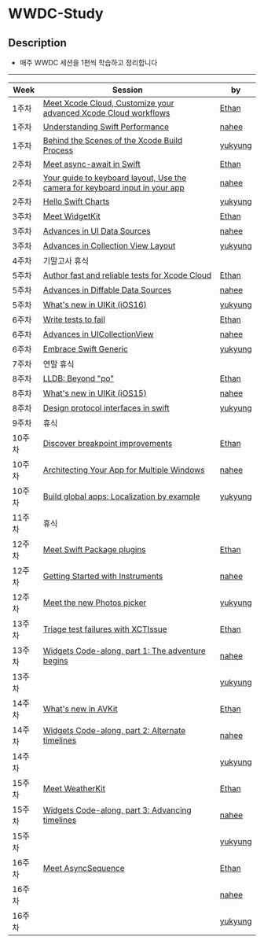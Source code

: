 # WWDC-Study

## Description
* 매주 WWDC 세션을 1편씩 학습하고 정리합니다

-------

| Week | Session | by |
|----------|----------------|--------|
|1주차|[Meet Xcode Cloud, Customize your advanced Xcode Cloud workflows](https://github.com/A-Piece-Of-WWDC/WWDC-Study/blob/main/1%EC%A3%BC%EC%B0%A8/Xcode%20Cloud.md)|[Ethan](https://github.com/Daltonicc)|
|1주차|[Understanding Swift Performance](https://github.com/A-Piece-Of-WWDC/WWDC-Study/blob/main/1%EC%A3%BC%EC%B0%A8/Understanding%20Swift%20Performance/Understanding%20Swift%20Performance.md)|[nahee](https://github.com/k-nh)|
|1주차|[Behind the Scenes of the Xcode Build Process](https://github.com/A-Piece-Of-WWDC/WWDC-Study/blob/main/1%EC%A3%BC%EC%B0%A8/xcode-build-process.md)|[yukyung](https://github.com/anyukyung)|
|2주차|[Meet async-await in Swift](https://github.com/A-Piece-Of-WWDC/WWDC-Study/blob/main/2%EC%A3%BC%EC%B0%A8/Meet%20async-await%20in%20Swift.md)|[Ethan](https://github.com/Daltonicc)|
|2주차|[Your guide to keyboard layout, Use the camera for keyboard input in your app](https://github.com/A-Piece-Of-WWDC/WWDC-Study/blob/main/2%EC%A3%BC%EC%B0%A8/Keyboard%20changes%20in%20iOS%2015%20(LayoutGuide%2C%20Camera).md)|[nahee](https://github.com/k-nh)|
|2주차|[Hello Swift Charts](https://github.com/A-Piece-Of-WWDC/WWDC-Study/blob/main/2%EC%A3%BC%EC%B0%A8/swift-Charts.md)|[yukyung](https://github.com/anyukyung)|
|3주차|[Meet WidgetKit](https://github.com/A-Piece-Of-WWDC/WWDC-Study/blob/main/3%EC%A3%BC%EC%B0%A8/Meet%20WidgetKit.md)|[Ethan](https://github.com/Daltonicc)|
|3주차|[Advances in UI Data Sources](https://github.com/A-Piece-Of-WWDC/WWDC-Study/blob/main/3%EC%A3%BC%EC%B0%A8/Advances%20in%20UI%20Data%20Sources.md)|[nahee](https://github.com/k-nh)|
|3주차|[Advances in Collection View Layout](https://github.com/A-Piece-Of-WWDC/WWDC-Study/blob/main/3%EC%A3%BC%EC%B0%A8/Advances-in-Collection-View-Layout.md)|[yukyung](https://github.com/anyukyung)|
|4주차|기말고사 휴식|[]()|
|5주차|[Author fast and reliable tests for Xcode Cloud](https://github.com/A-Piece-Of-WWDC/WWDC-Study/blob/main/5%EC%A3%BC%EC%B0%A8/Author%20fast%20and%20reliable%20tests%20for%20Xcode%20Cloud.md)|[Ethan](https://github.com/Daltonicc)|
|5주차|[Advances in Diffable Data Sources](https://github.com/A-Piece-Of-WWDC/WWDC-Study/blob/main/5%EC%A3%BC%EC%B0%A8/Advances%20in%20Diffable%20Data%20Sources.md)|[nahee](https://github.com/k-nh)|
|5주차|[What's new in UIKit (iOS16)](https://github.com/A-Piece-Of-WWDC/WWDC-Study/blob/main/5%EC%A3%BC%EC%B0%A8/What's%20new%20in%20UIKit.md)|[yukyung](https://github.com/anyukyung)|
|6주차|[Write tests to fail](https://github.com/A-Piece-Of-WWDC/WWDC-Study/blob/main/6%EC%A3%BC%EC%B0%A8/Write%20tests%20to%20fail.md)|[Ethan](https://github.com/Daltonicc)|
|6주차|[Advances in UICollectionView](https://github.com/A-Piece-Of-WWDC/WWDC-Study/blob/main/6%EC%A3%BC%EC%B0%A8/Advances%20in%20UICollectionView.md)|[nahee](https://github.com/k-nh)|
|6주차|[Embrace Swift Generic](https://github.com/A-Piece-Of-WWDC/WWDC-Study/blob/main/6%EC%A3%BC%EC%B0%A8/Embrace%20Swift%20generics.md)|[yukyung](https://github.com/anyukyung)|
|7주차|연말 휴식|[]()|
|8주차|[LLDB: Beyond "po"](https://github.com/A-Piece-Of-WWDC/WWDC-Study/blob/main/8%EC%A3%BC%EC%B0%A8/LLDB:%20Beyond%20%E2%80%9Cpo%E2%80%9D.md)|[Ethan](https://github.com/Daltonicc)|
|8주차|[What's new in UIKit (iOS15)]()|[nahee](https://github.com/k-nh)|
|8주차|[Design protocol interfaces in swift](https://plucky-boot-fc9.notion.site/Design-protocol-interfaces-in-swift-65d8b43a0a994f209e7b18493d35a2fa)|[yukyung](https://github.com/anyukyung)|
|9주차|휴식|[]()|
|10주차|[Discover breakpoint improvements](https://github.com/A-Piece-Of-WWDC/WWDC-Study/blob/main/10%EC%A3%BC%EC%B0%A8/Discover%20breakpoint%20improvements.md)|[Ethan](https://github.com/Daltonicc)|
|10주차|[Architecting Your App for Multiple Windows](https://naribox.notion.site/WWDC19-Architecting-Your-App-for-Multiple-Windows-23f9b9e0d13240239b961b3f731ce7fa)|[nahee](https://github.com/k-nh)|
|10주차|[Build global apps: Localization by example](https://plucky-boot-fc9.notion.site/Build-global-apps-Localization-by-example-3dd988b78abb4884845b7be8c97980ef)|[yukyung](https://github.com/anyukyung)|
|11주차|휴식|[]()|
|12주차|[Meet Swift Package plugins](https://github.com/A-Piece-Of-WWDC/WWDC-Study/blob/main/12%EC%A3%BC%EC%B0%A8/Meet%20Swift%20Package%20plugins.md)|[Ethan](https://github.com/Daltonicc)|
|12주차|[Getting Started with Instruments](https://naribox.notion.site/WWDC19-Getting-Started-with-Instruments-5083f27482ad4382bcfdaf4df8b77a18)|[nahee](https://github.com/k-nh)|
|12주차|[Meet the new Photos picker](https://plucky-boot-fc9.notion.site/Meet-the-new-Photos-picker-2d9cfb426cd84d6da151bd5dee0168ee)|[yukyung](https://github.com/anyukyung)|
|13주차|[Triage test failures with XCTIssue](https://github.com/A-Piece-Of-WWDC/WWDC-Study/blob/main/13%EC%A3%BC%EC%B0%A8/Triage%20test%20failures%20with%20XCTIssue.md)|[Ethan](https://github.com/Daltonicc)|
|13주차|[Widgets Code-along, part 1: The adventure begins](https://github.com/A-Piece-Of-WWDC/WWDC-Study/blob/main/13%EC%A3%BC%EC%B0%A8/Widgets%20Code-along%2C%20part%201.md.md)|[nahee](https://github.com/k-nh)|
|13주차|[]()|[yukyung](https://github.com/anyukyung)|
|14주차|[What's new in AVKit](https://github.com/A-Piece-Of-WWDC/WWDC-Study/blob/main/14%EC%A3%BC%EC%B0%A8/What's%20new%20in%20AVKit.md)|[Ethan](https://github.com/Daltonicc)|
|14주차|[Widgets Code-along, part 2: Alternate timelines](https://github.com/A-Piece-Of-WWDC/WWDC-Study/blob/main/14%EC%A3%BC%EC%B0%A8/Widgets%20Code-along%2C%20part%202.md.md)|[nahee](https://github.com/k-nh)|
|14주차|[]()|[yukyung](https://github.com/anyukyung)|
|15주차|[Meet WeatherKit](https://github.com/A-Piece-Of-WWDC/WWDC-Study/blob/main/15%EC%A3%BC%EC%B0%A8/Meet%20WeatherKit.md)|[Ethan](https://github.com/Daltonicc)|
|15주차|[Widgets Code-along, part 3: Advancing timelines ](https://github.com/A-Piece-Of-WWDC/WWDC-Study/blob/main/15%EC%A3%BC%EC%B0%A8/Widgets%20Code-along%2C%20part%203.md)|[nahee](https://github.com/k-nh)|
|15주차|[]()|[yukyung](https://github.com/anyukyung)|
|16주차|[Meet AsyncSequence](https://github.com/A-Piece-Of-WWDC/WWDC-Study/blob/main/16%EC%A3%BC%EC%B0%A8/Meet%20AsyncSequence.md)|[Ethan](https://github.com/Daltonicc)|
|16주차|[]()|[nahee](https://github.com/k-nh)|
|16주차|[]()|[yukyung](https://github.com/anyukyung)|
